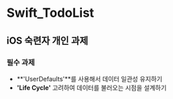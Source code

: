 # Swift_TodoList
## iOS 숙련자 개인 과제
### 필수 과제
- **'UserDefaults'**를 사용해서 데이터 일관성 유지하기
- **'Life Cycle'** 고려하여 데이터를 불러오는 시점을 설계하기

